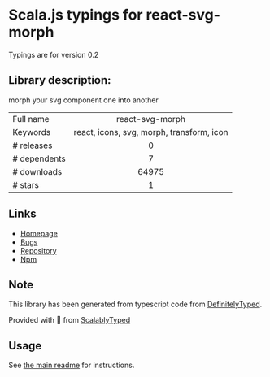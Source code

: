 
# Scala.js typings for react-svg-morph

Typings are for version 0.2

## Library description:
morph your svg component one into another

|                    |                 |
| ------------------ | :-------------: |
| Full name          | react-svg-morph |
| Keywords           | react, icons, svg, morph, transform, icon |
| # releases         | 0 |
| # dependents       | 7 |
| # downloads        | 64975 |
| # stars            | 1 |

## Links
- [Homepage](https://github.com/gorangajic/react-svg-morph#readme)
- [Bugs](https://github.com/gorangajic/react-svg-morph/issues)
- [Repository](https://github.com/gorangajic/react-svg-morph)
- [Npm](https://www.npmjs.com/package/react-svg-morph)
    


## Note
This library has been generated from typescript code from [DefinitelyTyped](https://definitelytyped.org).

Provided with :purple_heart: from [ScalablyTyped](https://github.com/oyvindberg/ScalablyTyped)

## Usage
See [the main readme](../../readme.md) for instructions.



